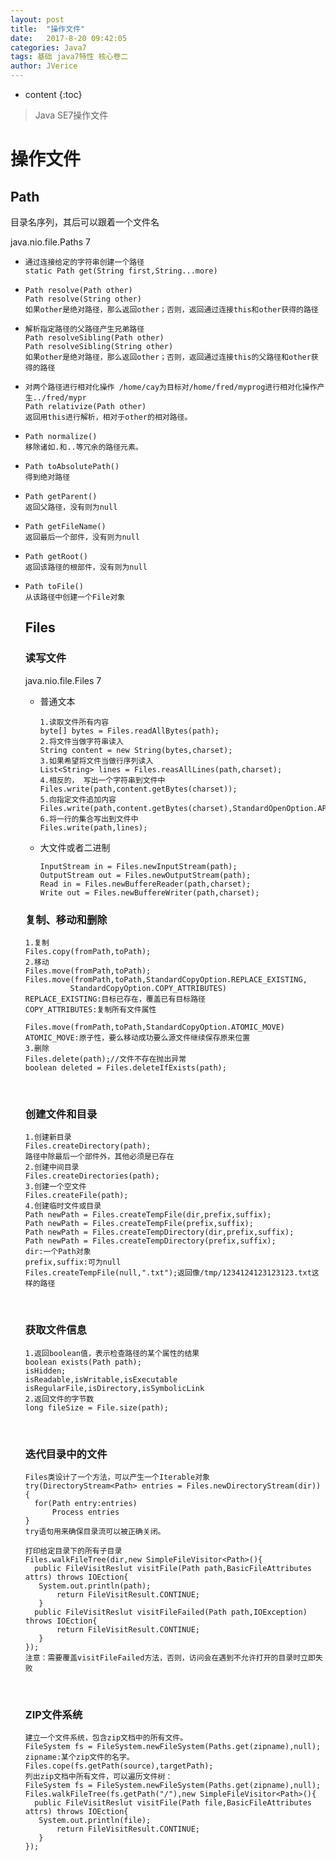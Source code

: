 ```yaml
---
layout: post
title:  "操作文件"
date:   2017-8-20 09:42:05
categories: Java7 
tags: 基础 java7特性 核心卷二
author: JVerice
---
```


- content
  {:toc}

> Java SE7操作文件



# 操作文件

## Path

目录名序列，其后可以跟着一个文件名

java.nio.file.Paths 7

- ```
  通过连接给定的字符串创建一个路径
  static Path get(String first,String...more)
  ```


- ```
  Path resolve(Path other)
  Path resolve(String other)
  如果other是绝对路径，那么返回other；否则，返回通过连接this和other获得的路径
  ```


- ```
  解析指定路径的父路径产生兄弟路径
  Path resolveSibling(Path other)
  Path resolveSibling(String other)
  如果other是绝对路径，那么返回other；否则，返回通过连接this的父路径和other获得的路径
  ```


- ```
  对两个路径进行相对化操作 /home/cay为目标对/home/fred/myprog进行相对化操作产生../fred/mypr
  Path relativize(Path other)
  返回用this进行解析，相对于other的相对路径。
  ```

- ```
  Path normalize()
  移除诸如.和..等冗余的路径元素。
  ```

- ```
  Path toAbsolutePath()
  得到绝对路径
  ```

- ```
  Path getParent()
  返回父路径，没有则为null
  ```

- ```
  Path getFileName()
  返回最后一个部件，没有则为null
  ```

- ```
  Path getRoot()
  返回该路径的根部件，没有则为null
  ```

- ```
  Path toFile()
  从该路径中创建一个File对象
  ```

  ## Files

  ### 读写文件

  java.nio.file.Files   7

  - 普通文本

    ```
    1.读取文件所有内容
    byte[] bytes = Files.readAllBytes(path);
    2.将文件当做字符串读入
    String content = new String(bytes,charset);
    3.如果希望将文件当做行序列读入
    List<String> lines = Files.reasAllLines(path,charset);
    4.相反的， 写出一个字符串到文件中
    Files.write(path,content.getBytes(charset));
    5.向指定文件追加内容
    Files.write(path,content.getBytes(charset),StandardOpenOption.APPEND);
    6.将一行的集合写出到文件中
    Files.write(path,lines);
    ```

  - 大文件或者二进制

    ```
    InputStream in = Files.newInputStream(path);
    OutputStream out = Files.newOutputStream(path);
    Read in = Files.newBuffereReader(path,charset);
    Write out = Files.newBuffereWriter(path,charset);
    ```

  ### 复制、移动和删除

  ```
  1.复制
  Files.copy(fromPath,toPath);
  2.移动
  Files.move(fromPath,toPath);
  Files.move(fromPath,toPath,StandardCopyOption.REPLACE_EXISTING,
  			StandardCopyOption.COPY_ATTRIBUTES)
  REPLACE_EXISTING:目标已存在，覆盖已有目标路径
  COPY_ATTRIBUTES:复制所有文件属性

  Files.move(fromPath,toPath,StandardCopyOption.ATOMIC_MOVE)
  ATOMIC_MOVE:原子性，要么移动成功要么源文件继续保存原来位置
  3.删除
  Files.delete(path);//文件不存在抛出异常
  boolean deleted = Files.deleteIfExists(path);
  ```

  ​

  ### 创建文件和目录

  ```
  1.创建新目录
  Files.createDirectory(path);
  路径中除最后一个部件外，其他必须是已存在
  2.创建中间目录
  Files.createDirectories(path);
  3.创建一个空文件
  Files.createFile(path);
  4.创建临时文件或目录
  Path newPath = Files.createTempFile(dir,prefix,suffix);
  Path newPath = Files.createTempFile(prefix,suffix);
  Path newPath = Files.createTempDirectory(dir,prefix,suffix);
  Path newPath = Files.createTempDirectory(prefix,suffix);
  dir:一个Path对象
  prefix,suffix:可为null
  Files.createTempFile(null,".txt");返回像/tmp/1234124123123123.txt这样的路径
  ```

  ​

  ### 获取文件信息

  ```
  1.返回boolean值，表示检查路径的某个属性的结果
  boolean exists(Path path);
  isHidden;
  isReadable,isWritable,isExecutable
  isRegularFile,isDirectory,isSymbolicLink
  2.返回文件的字节数
  long fileSize = File.size(path);

  ```

  ​

  ### 迭代目录中的文件

  ```
  Files类设计了一个方法，可以产生一个Iterable对象
  try(DirectoryStream<Path> entries = Files.newDirectoryStream(dir))
  {
    for(Path entry:entries)
    	Process entries
  }
  try语句用来确保目录流可以被正确关闭。

  打印给定目录下的所有子目录
  Files.walkFileTree(dir,new SimpleFileVisitor<Path>(){
    public FileVisitReslut visitFile(Path path,BasicFileAttributes attrs) throws IOEction{
   	 System.out.println(path);
    	 return FileVisitResult.CONTINUE;
     }
    public FileVisitReslut visitFileFailed(Path path,IOException) throws IOEction{
    	 return FileVisitResult.CONTINUE;
     }
  });
  注意：需要覆盖visitFileFailed方法，否则，访问会在遇到不允许打开的目录时立即失败
  ```

  ​

  ### ZIP文件系统

  ```
  建立一个文件系统，包含zip文档中的所有文件。
  FileSystem fs = FileSystem.newFileSystem(Paths.get(zipname),null);
  zipname:某个zip文件的名字。
  Files.cope(fs.getPath(source),targetPath);
  列出zip文档中所有文件，可以遍历文件树：
  FileSystem fs = FileSystem.newFileSystem(Paths.get(zipname),null);
  Files.walkFileTree(fs.getPath("/"),new SimpleFileVisitor<Path>(){
    public FileVisitReslut visitFile(Path file,BasicFileAttributes attrs) throws IOEction{
   	 System.out.println(file);
    	 return FileVisitResult.CONTINUE;
     }
  });
  ```

  ​

  ​

  ​

  ​